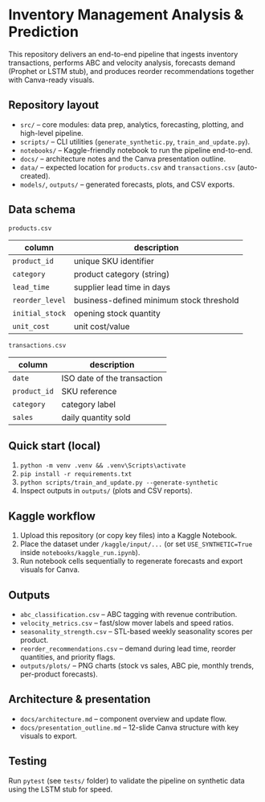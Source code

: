 # Inventory Management Analysis & Prediction

This repository delivers an end-to-end pipeline that ingests inventory transactions, performs ABC and velocity analysis, forecasts demand (Prophet or LSTM stub), and produces reorder recommendations together with Canva-ready visuals.

## Repository layout

- `src/` – core modules: data prep, analytics, forecasting, plotting, and high-level pipeline.
- `scripts/` – CLI utilities (`generate_synthetic.py`, `train_and_update.py`).
- `notebooks/` – Kaggle-friendly notebook to run the pipeline end-to-end.
- `docs/` – architecture notes and the Canva presentation outline.
- `data/` – expected location for `products.csv` and `transactions.csv` (auto-created).
- `models/`, `outputs/` – generated forecasts, plots, and CSV exports.

## Data schema

`products.csv`

| column          | description                              |
| --------------- | ---------------------------------------- |
| `product_id`    | unique SKU identifier                    |
| `category`      | product category (string)                |
| `lead_time`     | supplier lead time in days               |
| `reorder_level` | business-defined minimum stock threshold |
| `initial_stock` | opening stock quantity                   |
| `unit_cost`     | unit cost/value                          |

`transactions.csv`

| column       | description                 |
| ------------ | --------------------------- |
| `date`       | ISO date of the transaction |
| `product_id` | SKU reference               |
| `category`   | category label              |
| `sales`      | daily quantity sold         |

## Quick start (local)

1. `python -m venv .venv && .venv\Scripts\activate`
2. `pip install -r requirements.txt`
3. `python scripts/train_and_update.py --generate-synthetic`
4. Inspect outputs in `outputs/` (plots and CSV reports).

## Kaggle workflow

1. Upload this repository (or copy key files) into a Kaggle Notebook.
2. Place the dataset under `/kaggle/input/...` (or set `USE_SYNTHETIC=True` inside `notebooks/kaggle_run.ipynb`).
3. Run notebook cells sequentially to regenerate forecasts and export visuals for Canva.

## Outputs

- `abc_classification.csv` – ABC tagging with revenue contribution.
- `velocity_metrics.csv` – fast/slow mover labels and speed ratios.
- `seasonality_strength.csv` – STL-based weekly seasonality scores per product.
- `reorder_recommendations.csv` – demand during lead time, reorder quantities, and priority flags.
- `outputs/plots/` – PNG charts (stock vs sales, ABC pie, monthly trends, per-product forecasts).

## Architecture & presentation

- `docs/architecture.md` – component overview and update flow.
- `docs/presentation_outline.md` – 12-slide Canva structure with key visuals to export.

## Testing

Run `pytest` (see `tests/` folder) to validate the pipeline on synthetic data using the LSTM stub for speed.
